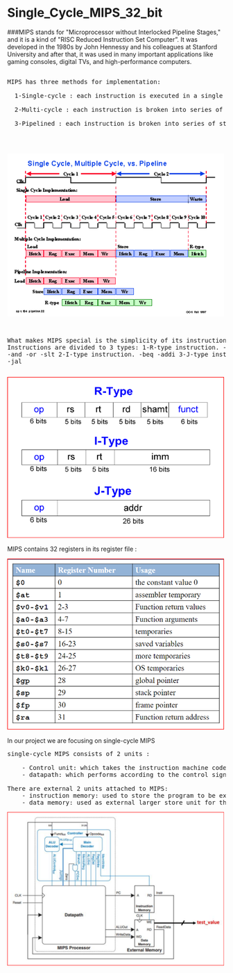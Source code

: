 # Single_Cycle_MIPS_32_bit
###MIPS stands for "Microprocessor without Interlocked Pipeline Stages," and it is a kind of "RISC Reduced Instruction Set Computer”. It was developed in the 1980s by John Hennessy and his colleagues at Stanford University and after that, it was used in many important applications like gaming consoles, digital TVs, and high-performance computers.
<pre>
  
MIPS has three methods for implementation:<br />
  1-Single-cycle : each instruction is executed in a single cycle.<br />
  2-Multi-cycle : each instruction is broken into series of steps and instructions is executed one after another. <br />
  3-Pipelined : each instruction is broken into series of steps and multiple instructions are being excuted in parallel.<br />

</pre>
  ##
<img src="Extra_images/single_multi_pip.gif" width="500">
<pre>
  
What makes MIPS special is the simplicity of its instruction set. Instructions are divided to 3 types:
  1-R-type instruction.
      -add
      -sub
      -and
      -or
      -slt
  2-I-type instruction.
      -beq
      -addi
  3-J-type instruction.
      -j
      -jal
</pre>

<img src="Extra_images/instruction_set.png" width="500">


MIPS contains 32 registers in its register file :

<img src="Extra_images/32register_mips.png" width="500">

In our project we are focusing on single-cycle MIPS
<pre>
single-cycle MIPS consists of 2 units :
  
    - Control unit: which takes the instruction machine code [opcode, function] and generates the control signals needed for executing it.
    - datapath: which performs according to the control signals to generate the right results.

There are external 2 units attached to MIPS:
    - instruction memory: used to store the program to be executed
    - data memory: used as external larger store unit for the microprossesor
</pre>
<img src="RTL_view/Top_view_MIPS.png" width="500">

